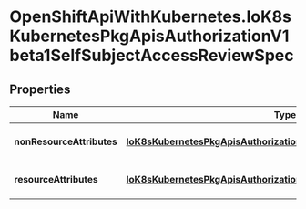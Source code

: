 # OpenShiftApiWithKubernetes.IoK8sKubernetesPkgApisAuthorizationV1beta1SelfSubjectAccessReviewSpec

## Properties
Name | Type | Description | Notes
------------ | ------------- | ------------- | -------------
**nonResourceAttributes** | [**IoK8sKubernetesPkgApisAuthorizationV1beta1NonResourceAttributes**](IoK8sKubernetesPkgApisAuthorizationV1beta1NonResourceAttributes.md) | NonResourceAttributes describes information for a non-resource access request | [optional] 
**resourceAttributes** | [**IoK8sKubernetesPkgApisAuthorizationV1beta1ResourceAttributes**](IoK8sKubernetesPkgApisAuthorizationV1beta1ResourceAttributes.md) | ResourceAuthorizationAttributes describes information for a resource access request | [optional] 


